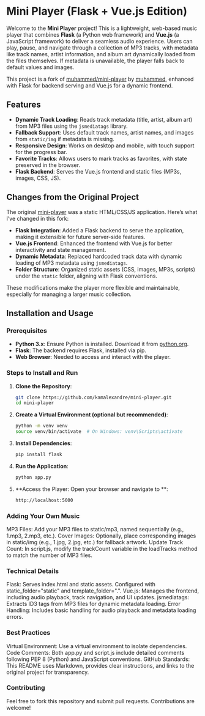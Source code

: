 # Mini Player (Flask + Vue.js Edition)

Welcome to the **Mini Player** project! This is a lightweight, web-based music player that combines **Flask** (a Python web framework) and **Vue.js** (a JavaScript framework) to deliver a seamless audio experience. Users can play, pause, and navigate through a collection of MP3 tracks, with metadata like track names, artist information, and album art dynamically loaded from the files themselves. If metadata is unavailable, the player falls back to default values and images.

This project is a fork of [muhammed/mini-player](https://github.com/muhammed/mini-player) by [muhammed](https://github.com/muhammed), enhanced with Flask for backend serving and Vue.js for a dynamic frontend.

## Features

- **Dynamic Track Loading**: Reads track metadata (title, artist, album art) from MP3 files using the `jsmediatags` library.
- **Fallback Support**: Uses default track names, artist names, and images from `static/img` if metadata is missing.
- **Responsive Design**: Works on desktop and mobile, with touch support for the progress bar.
- **Favorite Tracks**: Allows users to mark tracks as favorites, with state preserved in the browser.
- **Flask Backend**: Serves the Vue.js frontend and static files (MP3s, images, CSS, JS).

## Changes from the Original Project

The original [mini-player](https://github.com/muhammed/mini-player) was a static HTML/CSS/JS application. Here’s what I’ve changed in this fork:

- **Flask Integration**: Added a Flask backend to serve the application, making it extensible for future server-side features.
- **Vue.js Frontend**: Enhanced the frontend with Vue.js for better interactivity and state management.
- **Dynamic Metadata**: Replaced hardcoded track data with dynamic loading of MP3 metadata using `jsmediatags`.
- **Folder Structure**: Organized static assets (CSS, images, MP3s, scripts) under the `static` folder, aligning with Flask conventions.

These modifications make the player more flexible and maintainable, especially for managing a larger music collection.

## Installation and Usage

### Prerequisites

- **Python 3.x**: Ensure Python is installed. Download it from [python.org](https://www.python.org/downloads/).
- **Flask**: The backend requires Flask, installed via pip.
- **Web Browser**: Needed to access and interact with the player.

### Steps to Install and Run

1. **Clone the Repository**:
   ```bash
   git clone https://github.com/kamalexandre/mini-player.git
   cd mini-player

2. **Create a Virtual Environment (optional but recommended)**:
   ```bash
   python -m venv venv
   source venv/bin/activate  # On Windows: venv\Scripts\activate


3. **Install Dependencies**:
   ```bash
   pip install flask

4. **Run the Application**:
   ```bash
   python app.py

6. **Access the Player: Open your browser and navigate to **:
   ```bash
   http://localhost:5000

### Adding Your Own Music

MP3 Files: Add your MP3 files to static/mp3, named sequentially (e.g., 1.mp3, 2.mp3, etc.).
Cover Images: Optionally, place corresponding images in static/img (e.g., 1.jpg, 2.jpg, etc.) for fallback artwork.
Update Track Count: In script.js, modify the trackCount variable in the loadTracks method to match the number of MP3 files.


### Technical Details

Flask: Serves index.html and static assets. Configured with static_folder="static" and template_folder=".".
Vue.js: Manages the frontend, including audio playback, track navigation, and UI updates.
jsmediatags: Extracts ID3 tags from MP3 files for dynamic metadata loading.
Error Handling: Includes basic handling for audio playback and metadata loading errors.

### Best Practices

Virtual Environment: Use a virtual environment to isolate dependencies.
Code Comments: Both app.py and script.js include detailed comments following PEP 8 (Python) and JavaScript conventions.
GitHub Standards: This README uses Markdown, provides clear instructions, and links to the original project for transparency.

### Contributing

Feel free to fork this repository and submit pull requests. Contributions are welcome!

